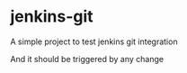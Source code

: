 # jenkins-git

A simple project to test jenkins git integration





And it should be triggered by any change
